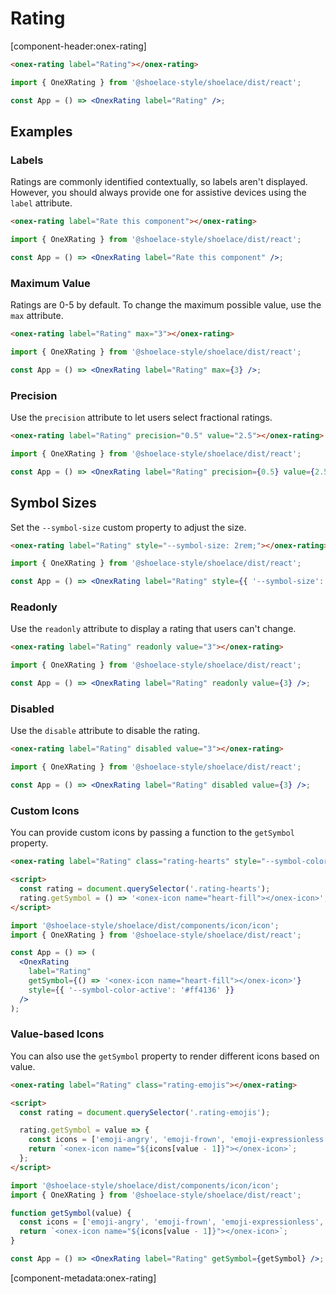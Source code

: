 # Rating

[component-header:onex-rating]

```html preview
<onex-rating label="Rating"></onex-rating>
```

```jsx react
import { OneXRating } from '@shoelace-style/shoelace/dist/react';

const App = () => <OnexRating label="Rating" />;
```

## Examples

### Labels

Ratings are commonly identified contextually, so labels aren't displayed. However, you should always provide one for assistive devices using the `label` attribute.

```html preview
<onex-rating label="Rate this component"></onex-rating>
```

```jsx react
import { OneXRating } from '@shoelace-style/shoelace/dist/react';

const App = () => <OnexRating label="Rate this component" />;
```

### Maximum Value

Ratings are 0-5 by default. To change the maximum possible value, use the `max` attribute.

```html preview
<onex-rating label="Rating" max="3"></onex-rating>
```

```jsx react
import { OneXRating } from '@shoelace-style/shoelace/dist/react';

const App = () => <OnexRating label="Rating" max={3} />;
```

### Precision

Use the `precision` attribute to let users select fractional ratings.

```html preview
<onex-rating label="Rating" precision="0.5" value="2.5"></onex-rating>
```

```jsx react
import { OneXRating } from '@shoelace-style/shoelace/dist/react';

const App = () => <OnexRating label="Rating" precision={0.5} value={2.5} />;
```

## Symbol Sizes

Set the `--symbol-size` custom property to adjust the size.

```html preview
<onex-rating label="Rating" style="--symbol-size: 2rem;"></onex-rating>
```

```jsx react
import { OneXRating } from '@shoelace-style/shoelace/dist/react';

const App = () => <OnexRating label="Rating" style={{ '--symbol-size': '2rem' }} />;
```

### Readonly

Use the `readonly` attribute to display a rating that users can't change.

```html preview
<onex-rating label="Rating" readonly value="3"></onex-rating>
```

```jsx react
import { OneXRating } from '@shoelace-style/shoelace/dist/react';

const App = () => <OnexRating label="Rating" readonly value={3} />;
```

### Disabled

Use the `disable` attribute to disable the rating.

```html preview
<onex-rating label="Rating" disabled value="3"></onex-rating>
```

```jsx react
import { OneXRating } from '@shoelace-style/shoelace/dist/react';

const App = () => <OnexRating label="Rating" disabled value={3} />;
```

### Custom Icons

You can provide custom icons by passing a function to the `getSymbol` property.

```html preview
<onex-rating label="Rating" class="rating-hearts" style="--symbol-color-active: #ff4136;"></onex-rating>

<script>
  const rating = document.querySelector('.rating-hearts');
  rating.getSymbol = () => '<onex-icon name="heart-fill"></onex-icon>';
</script>
```

```jsx react
import '@shoelace-style/shoelace/dist/components/icon/icon';
import { OneXRating } from '@shoelace-style/shoelace/dist/react';

const App = () => (
  <OnexRating
    label="Rating"
    getSymbol={() => '<onex-icon name="heart-fill"></onex-icon>'}
    style={{ '--symbol-color-active': '#ff4136' }}
  />
);
```

### Value-based Icons

You can also use the `getSymbol` property to render different icons based on value.

```html preview
<onex-rating label="Rating" class="rating-emojis"></onex-rating>

<script>
  const rating = document.querySelector('.rating-emojis');

  rating.getSymbol = value => {
    const icons = ['emoji-angry', 'emoji-frown', 'emoji-expressionless', 'emoji-smile', 'emoji-laughing'];
    return `<onex-icon name="${icons[value - 1]}"></onex-icon>`;
  };
</script>
```

```jsx react
import '@shoelace-style/shoelace/dist/components/icon/icon';
import { OneXRating } from '@shoelace-style/shoelace/dist/react';

function getSymbol(value) {
  const icons = ['emoji-angry', 'emoji-frown', 'emoji-expressionless', 'emoji-smile', 'emoji-laughing'];
  return `<onex-icon name="${icons[value - 1]}"></onex-icon>`;
}

const App = () => <OnexRating label="Rating" getSymbol={getSymbol} />;
```

[component-metadata:onex-rating]
